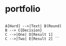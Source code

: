 # portfolio

``` flowchart LR

A[Hard] -->|Text| B(Round)
B --> C{Decision}
C -->|One| D[Result 1]
C -->|Two| E[Result 2] `` 